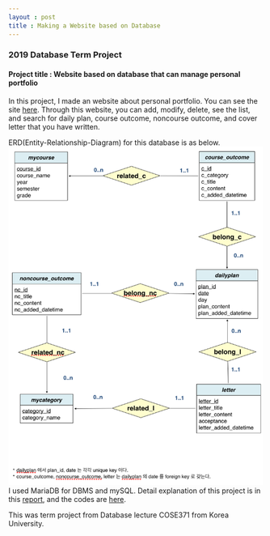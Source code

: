 ```yaml
---
layout : post
title : Making a Website based on Database
---
```


### 2019 Database Term Project





#### Project title : Website based on database that can manage personal portfolio
In this project, I made an website about personal portfolio. You can see the site [here](http://115.68.231.165/~2017320160/portfolio).
Through this website, you can add, modify, delete, see the list, and search for daily plan, course outcome, noncourse outcome, and cover letter that you have written.<br>

ERD(Entity-Relationship-Diagram) for this database is as below.
![ERD](https://raw.githubusercontent.com/limhyesu98/limhyesu98.github.io/master/_posts/ERD.png)
I used MariaDB for DBMS and mySQL. Detail explanation of this project is in this [report](https://github.com/limhyesu98/COSE371_DB/blob/master/Term_Report_1st.pdf),
and the codes are [here](https://github.com/limhyesu98/COSE371_DB/tree/master/portfolio).<br>

This was term project from Database lecture COSE371 from Korea University.
